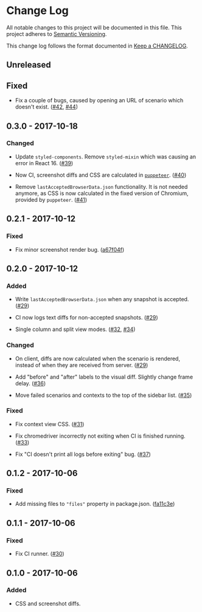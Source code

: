 # Change Log

All notable changes to this project will be documented in this file.
This project adheres to [Semantic Versioning].

This change log follows the format documented in [Keep a CHANGELOG].

[Semantic Versioning]: http://semver.org/
[Keep a CHANGELOG]: http://keepachangelog.com/

## Unreleased

## Fixed

- Fix a couple of bugs, caused by opening an URL of scenario which doesn't exist.
  ([#42](https://github.com/tessereact/tessereact/pull/42),
  [#44](https://github.com/tessereact/tessereact/pull/44))

## 0.3.0 - 2017-10-18

### Changed

- Update `styled-components`. Remove `styled-mixin` which was causing an error
  in React 16.
  ([#39](https://github.com/tessereact/tessereact/pull/39))

- Now CI, screenshot diffs and CSS are calculated in [`puppeteer`](https://github.com/GoogleChrome/puppeteer).
  ([#40](https://github.com/tessereact/tessereact/pull/40))

- Remove `lastAcceptedBrowserData.json` functionality.
  It is not needed anymore, as CSS is now calculated in the fixed version of Chromium,
  provided by `puppeteer`.
  ([#41](https://github.com/tessereact/tessereact/pull/41))

## 0.2.1 - 2017-10-12

### Fixed

- Fix minor screenshot render bug.
  ([a67f04f](https://github.com/tessereact/tessereact/commit/a67f04f7abbc1d2c749c1c6e6443dd7a87f08732))

## 0.2.0 - 2017-10-12

### Added

- Write `lastAcceptedBrowserData.json` when any snapshot is accepted.
  ([#29](https://github.com/tessereact/tessereact/pull/29))

- CI now logs text diffs for non-accepted snapshots.
  ([#29](https://github.com/tessereact/tessereact/pull/29))

- Single column and split view modes.
  ([#32](https://github.com/tessereact/tessereact/pull/32),
  [#34](https://github.com/tessereact/tessereact/pull/34))

### Changed

- On client, diffs are now calculated when the scenario is rendered,
  instead of when they are received from server.
  ([#29](https://github.com/tessereact/tessereact/pull/29))

- Add "before" and "after" labels to the visual diff.
  Slightly change frame delay.
  ([#36](https://github.com/tessereact/tessereact/pull/36))

- Move failed scenarios and contexts to the top of the sidebar list.
  ([#35](https://github.com/tessereact/tessereact/pull/35))

### Fixed

- Fix context view CSS.
  ([#31](https://github.com/tessereact/tessereact/pull/31))

- Fix chromedriver incorrectly not exiting when CI is finished running.
  ([#33](https://github.com/tessereact/tessereact/pull/33))

- Fix "CI doesn't print all logs before exiting" bug.
  ([#37](https://github.com/tessereact/tessereact/pull/37))

## 0.1.2 - 2017-10-06

### Fixed

- Add missing files to `"files"` property in package.json.
  ([fa11c3e](https://github.com/tessereact/tessereact/commit/fa11c3ee62a1073088828ca227553922683607e7))

## 0.1.1 - 2017-10-06

### Fixed

- Fix CI runner. ([#30](https://github.com/tessereact/tessereact/pull/30))

## 0.1.0 - 2017-10-06

### Added

- CSS and screenshot diffs.

